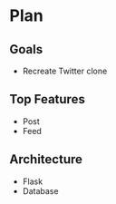 # Plan 

## Goals
- Recreate Twitter clone

## Top Features
- Post
- Feed

## Architecture
- Flask
- Database
